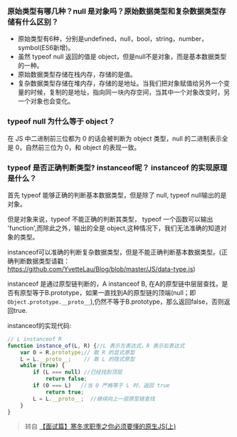 ### 原始类型有哪几种？null 是对象吗？原始数据类型和复杂数据类型存储有什么区别？

* 原始类型有6种，分别是undefined，null，bool，string，number，symbol(ES6新增)。
* 虽然 typeof null 返回的值是 object，但是null不是对象，而是基本数据类型的一种。
* 原始数据类型存储在栈内存，存储的是值。
* 复杂数据类型存储在堆内存，存储的是地址。当我们把对象赋值给另外一个变量的时候，复制的是地址，指向同一块内存空间，当其中一个对象改变时，另一个对象也会变化。

### typeof null 为什么等于 object？

在 JS 中二进制前三位都为 0 的话会被判断为 object 类型，null 的二进制表示全是 0，自然前三位为 0，和 object 的表现一致。

### typeof 是否正确判断类型? instanceof呢？ instanceof 的实现原理是什么？

首先 typeof 能够正确的判断基本数据类型，但是除了 null, typeof null输出的是对象。

但是对象来说，typeof 不能正确的判断其类型， typeof 一个函数可以输出 'function',而除此之外，输出的全是 object,这种情况下，我们无法准确的知道对象的类型。

instanceof可以准确的判断复杂数据类型，但是不能正确判断基本数据类型。(正确判断数据类型请戳：https://github.com/YvetteLau/Blog/blob/master/JS/data-type.js)

instanceof 是通过原型链判断的，A instanceof B, 在A的原型链中层层查找，是否有原型等于B.prototype，如果一直找到A的原型链的顶端(null；即`Object.prototype.__proto__`),仍然不等于B.prototype，那么返回false，否则返回true.

instanceof的实现代码:

```js
// L instanceof R
function instance_of(L, R) {//L 表示左表达式，R 表示右表达式
    var O = R.prototype;// 取 R 的显式原型
    L = L.__proto__;    // 取 L 的隐式原型
    while (true) { 
        if (L === null) //已经找到顶层
            return false;  
        if (O === L)   //当 O 严格等于 L 时，返回 true
            return true; 
        L = L.__proto__;  //继续向上一层原型链查找
    } 
}
```


> 转自 [【面试篇】寒冬求职季之你必须要懂的原生JS(上)](https://juejin.im/post/5cab0c45f265da2513734390?utm_source=gold_browser_extension)